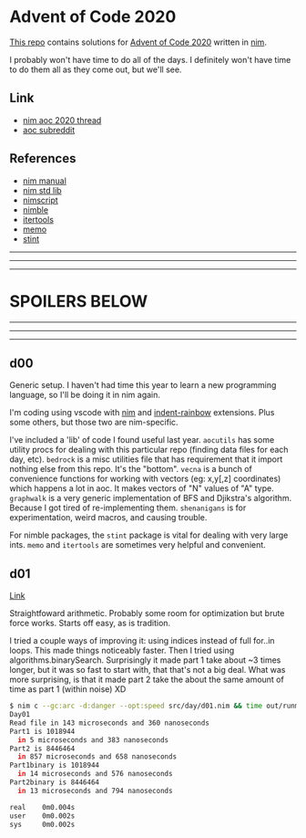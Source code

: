 
# Advent of Code 2020

[This repo](https://github.com/bobgeis/aoc2020) contains solutions for [Advent of Code 2020](https://adventofcode.com/2020) written in [nim](https://nim-lang.org/).

I probably won't have time to do all of the days. I definitely won't have time to do them all as they come out, but we'll see.

## Link

- [nim aoc 2020 thread](https://forum.nim-lang.org/t/7162)
- [aoc subreddit](https://old.reddit.com/r/adventofcode/)

## References

- [nim manual](https://nim-lang.org/docs/manual.html)
- [nim std lib](https://nim-lang.org/docs/lib.html)
- [nimscript](https://nim-lang.org/docs/nimscript.html)
- [nimble](https://nimble.directory/)
- [itertools](https://github.com/narimiran/itertools)
- [memo](https://github.com/andreaferretti/memo)
- [stint](https://github.com/status-im/nim-stint)

___

___

___

# SPOILERS BELOW

___

___

___

## d00

Generic setup. I haven't had time this year to learn a new programming language, so I'll be doing it in nim again.

I'm coding using vscode with [nim](https://marketplace.visualstudio.com/items?itemName=kosz78.nim) and [indent-rainbow](https://marketplace.visualstudio.com/items?itemName=oderwat.indent-rainbow) extensions. Plus some others, but those two are nim-specific.

I've included a 'lib' of code I found useful last year. `aocutils` has some utility procs for dealing with this particular repo (finding data files for each day, etc). `bedrock` is a misc utilities file that has requirement that it import nothing else from this repo. It's the "bottom". `vecna` is a bunch of convenience functions for working with vectors (eg: x,y[,z] coordinates) which happens a lot in aoc. It makes vectors of "N" values of "A" type. `graphwalk` is a very generic implementation of BFS and Djikstra's algorithm. Because I got tired of re-implementing them. `shenanigans` is for experimentation, weird macros, and causing trouble.

For nimble packages, the `stint` package is vital for dealing with very large ints. `memo` and `itertools` are sometimes very helpful and convenient.

## d01

[Link](https://adventofcode.com/2020/day/1)

Straightfoward arithmetic. Probably some room for optimization but brute force works. Starts off easy, as is tradition.

I tried a couple ways of improving it: using indices instead of full for..in loops. This made things noticeably faster. Then I tried using algorithms.binarySearch. Surprisingly it made part 1 take about ~3 times longer, but it was so fast to start with, that that's not a big deal. What was more surprising, is that it made part 2 take the about the same amount of time as part 1 (within noise) XD

```sh
$ nim c --gc:arc -d:danger --opt:speed src/day/d01.nim && time out/runme
Day01
Read file in 143 microseconds and 360 nanoseconds
Part1 is 1018944
  in 5 microseconds and 383 nanoseconds
Part2 is 8446464
  in 857 microseconds and 658 nanoseconds
Part1binary is 1018944
  in 14 microseconds and 576 nanoseconds
Part2binary is 8446464
  in 13 microseconds and 794 nanoseconds

real    0m0.004s
user    0m0.002s
sys     0m0.002s
```


<!-- ## d02 -->
<!-- [Link](https://adventofcode.com/2020/day/2) -->
<!-- NOT DONE -->


<!-- ## d03 -->
<!-- [Link](https://adventofcode.com/2020/day/1) -->
<!-- NOT DONE -->


<!-- ## d04 -->
<!-- [Link](https://adventofcode.com/2020/day/1) -->
<!-- NOT DONE -->


<!-- ## d05 -->
<!-- [Link](https://adventofcode.com/2020/day/1) -->
<!-- NOT DONE -->


<!-- ## d06 -->
<!-- [Link](https://adventofcode.com/2020/day/1) -->
<!-- NOT DONE -->


<!-- ## d07 -->
<!-- [Link](https://adventofcode.com/2020/day/1) -->
<!-- NOT DONE -->


<!-- ## d08 -->
<!-- [Link](https://adventofcode.com/2020/day/1) -->
<!-- NOT DONE -->


<!-- ## d09 -->
<!-- [Link](https://adventofcode.com/2020/day/1) -->
<!-- NOT DONE -->


<!-- ## d10 -->
<!-- [Link](https://adventofcode.com/2020/day/1) -->
<!-- NOT DONE -->


<!-- ## d11 -->
<!-- [Link](https://adventofcode.com/2020/day/1) -->
<!-- NOT DONE -->


<!-- ## d12 -->
<!-- [Link](https://adventofcode.com/2020/day/1) -->
<!-- NOT DONE -->


<!-- ## d13 -->
<!-- [Link](https://adventofcode.com/2020/day/1) -->
<!-- NOT DONE -->


<!-- ## d14 -->
<!-- [Link](https://adventofcode.com/2020/day/1) -->
<!-- NOT DONE -->


<!-- ## d15 -->
<!-- [Link](https://adventofcode.com/2020/day/1) -->
<!-- NOT DONE -->


<!-- ## d16 -->
<!-- [Link](https://adventofcode.com/2020/day/1) -->
<!-- NOT DONE -->


<!-- ## d17 -->
<!-- [Link](https://adventofcode.com/2020/day/1) -->
<!-- NOT DONE -->


<!-- ## d18 -->
<!-- [Link](https://adventofcode.com/2020/day/1) -->
<!-- NOT DONE -->


<!-- ## d19 -->
<!-- [Link](https://adventofcode.com/2020/day/1) -->
<!-- NOT DONE -->


<!-- ## d20 -->
<!-- [Link](https://adventofcode.com/2020/day/1) -->
<!-- NOT DONE -->


<!-- ## d21 -->
<!-- [Link](https://adventofcode.com/2020/day/1) -->
<!-- NOT DONE -->


<!-- ## d22 -->
<!-- [Link](https://adventofcode.com/2020/day/1) -->
<!-- NOT DONE -->


<!-- ## d23 -->
<!-- [Link](https://adventofcode.com/2020/day/1) -->
<!-- NOT DONE -->


<!-- ## d24 -->
<!-- [Link](https://adventofcode.com/2020/day/1) -->
<!-- NOT DONE -->


<!-- ## d25 -->
<!-- [Link](https://adventofcode.com/2020/day/1) -->
<!-- NOT DONE -->

